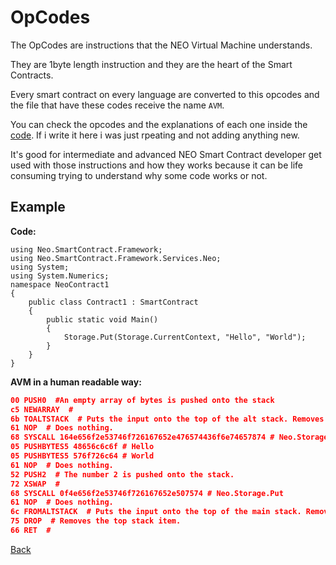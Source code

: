 # OpCodes

The OpCodes are instructions that the NEO Virtual Machine understands.

They are 1byte length instruction and they are the heart of the Smart Contracts.

Every smart contract on every language are converted to this opcodes and the file that have these codes receive the name ``AVM``.

You can check the opcodes and the explanations of each one inside the [code](https://github.com/neo-project/neo-devpack-dotnet/blob/e0a263ee8d6f30553b58e2926deeb2ec3445103b/Neo.SmartContract.Framework/OpCode.cs). If i write it here i was just rpeating and not adding anything new.

It's good for intermediate and advanced NEO Smart Contract developer get used with those instructions and how they works because it can be life consuming trying to understand why some code works or not.

## Example

**Code:**
```CSharp
using Neo.SmartContract.Framework;
using Neo.SmartContract.Framework.Services.Neo;
using System;
using System.Numerics;
namespace NeoContract1
{
    public class Contract1 : SmartContract
    {
        public static void Main()
        {
            Storage.Put(Storage.CurrentContext, "Hello", "World");
        }
    }
}
```

**AVM in a human readable way:**
```json
00 PUSH0  #An empty array of bytes is pushed onto the stack
c5 NEWARRAY  #
6b TOALTSTACK  # Puts the input onto the top of the alt stack. Removes it from the main stack.
61 NOP  # Does nothing.
68 SYSCALL 164e656f2e53746f726167652e476574436f6e74657874 # Neo.Storage.GetContext
05 PUSHBYTES5 48656c6c6f # Hello
05 PUSHBYTES5 576f726c64 # World
61 NOP  # Does nothing.
52 PUSH2  # The number 2 is pushed onto the stack.
72 XSWAP  #
68 SYSCALL 0f4e656f2e53746f726167652e507574 # Neo.Storage.Put
61 NOP  # Does nothing.
6c FROMALTSTACK  # Puts the input onto the top of the main stack. Removes it from the alt stack.
75 DROP  # Removes the top stack item.
66 RET  #
```

[Back](../neo-vm.md)